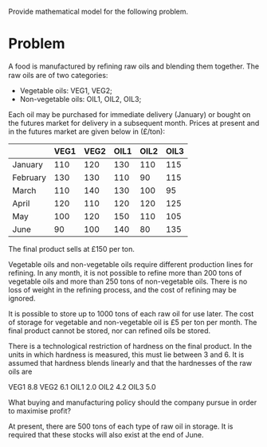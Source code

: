 Provide mathematical model for the following problem.

# Problem
A food is manufactured by reﬁning raw oils and blending them together. The
raw oils are of two categories:
+ Vegetable oils: VEG1, VEG2;
+ Non-vegetable oils: OIL1, OIL2, OIL3;

Each oil may be purchased for immediate delivery (January) or bought on the
futures market for delivery in a subsequent month. Prices at present and in the
futures market are given below in (£/ton):


|          | VEG1 | VEG2 | OIL1 | OIL2 | OIL3 |
|----------|------|------|------|------|------|
| January  | 110  | 120  | 130  | 110  | 115  |
| February | 130  | 130  | 110  | 90   | 115  |
| March    | 110  | 140  | 130  | 100  | 95   |
| April    | 120  | 110  | 120  | 120  | 125  |
| May      | 100  | 120  | 150  | 110  | 105  |
| June     | 90   | 100  | 140  | 80   | 135  |


The final product sells at £150 per ton.

Vegetable oils and non-vegetable oils require different production lines for
refining. In any month, it is not possible to refine more than 200 tons of vegetable
oils and more than 250 tons of non-vegetable oils. There is no loss of weight in
the refining process, and the cost of refining may be ignored.

It is possible to store up to 1000 tons of each raw oil for use later. The cost
of storage for vegetable and non-vegetable oil is £5 per ton per month. The final
product cannot be stored, nor can refined oils be stored.

There is a technological restriction of hardness on the final product. In the
units in which hardness is measured, this must lie between 3 and 6. It is assumed
that hardness blends linearly and that the hardnesses of the raw oils are

VEG1  8.8
VEG2  6.1
OIL1  2.0
OIL2  4.2
OIL3  5.0 

What buying and manufacturing policy should the company pursue in order to
maximise profit?

At present, there are 500 tons of each type of raw oil in storage. It is required
that these stocks will also exist at the end of June.





